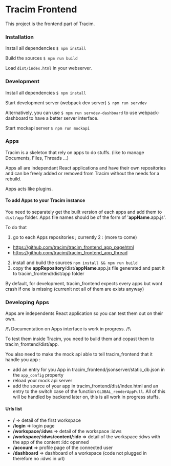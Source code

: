 # Tracim Frontend

This project is the frontend part of Tracim.

### Installation

Install all dependencies
`$ npm install`

Build the sources
`$ npm run build`

Load `dist/index.html` in your webserver.

### Development

Install all dependencies
`$ npm install`

Start development server (webpack dev server)
`$ npm run servdev`

Alternatively, you can use `$ npm run servdev-dashboard` to use webpack-dashboard to have a better server interface.

Start mockapi server
`$ npm run mockapi`


### Apps

Tracim is a skeleton that rely on apps to do stuffs. (like to manage Documents, Files, Threads ...)

Apps all are independant React applications and have their own repositories and can be freely added or removed from Tracim without the needs for a rebuild.

Apps acts like plugins.

#### To add Apps to your Tracim instance

You need to separately get the built version of each apps and add them to `dist/app` folder. Apps file names should be of the form of '__appName__.app.js'.

To do that
1) go to each Apps repositories ; currently 2 : (more to come)
- https://github.com/tracim/tracim_frontend_app_pagehtml
- https://github.com/tracim/tracim_frontend_app_thread
2) install and build the sources `npm install && npm run build`
3) copy the __appRepository__/dist/__appName__.app.js file generated and past it to tracim_frontend/dist/app folder

By default, for development, tracim_frontend expects every apps but wont crash if one is missing (currenlt not all of them are exists anyway)

### Developing Apps

Apps are independents React application so you can test them out on their own.

/!\ Documentation on Apps interface is work in progress. /!\

To test them inside Tracim, you need to build them and copast them to tracim_frontend/dist/app.

You also need to make the mock api able to tell tracim_frontend that it handle you app :
- add an entry for you App in tracim_frontend/jsonserver/static_db.json in the `app_config` property
- reload your mock api server
- add the source of your app in tracim_frontend/dist/index.html and an entry to the switch case of the function `GLOBAL_renderAppFull`. All of this will be handled by backend later on, this is all work in progress stuffs.


#### Urls list
- __/__ => detail of the first workspace 
- __/login__ => login page
- __/workspace/:idws__ => detail of the workspace :idws
- __/workspace/:idws/content/:idc__ => detail of the workspace :idws with the app of the content :idc openned
- __/account__ => profile page of the connected user
- __/dashboard__ => dashboard of a workspace (code not plugged in therefore no :idws in url) 
